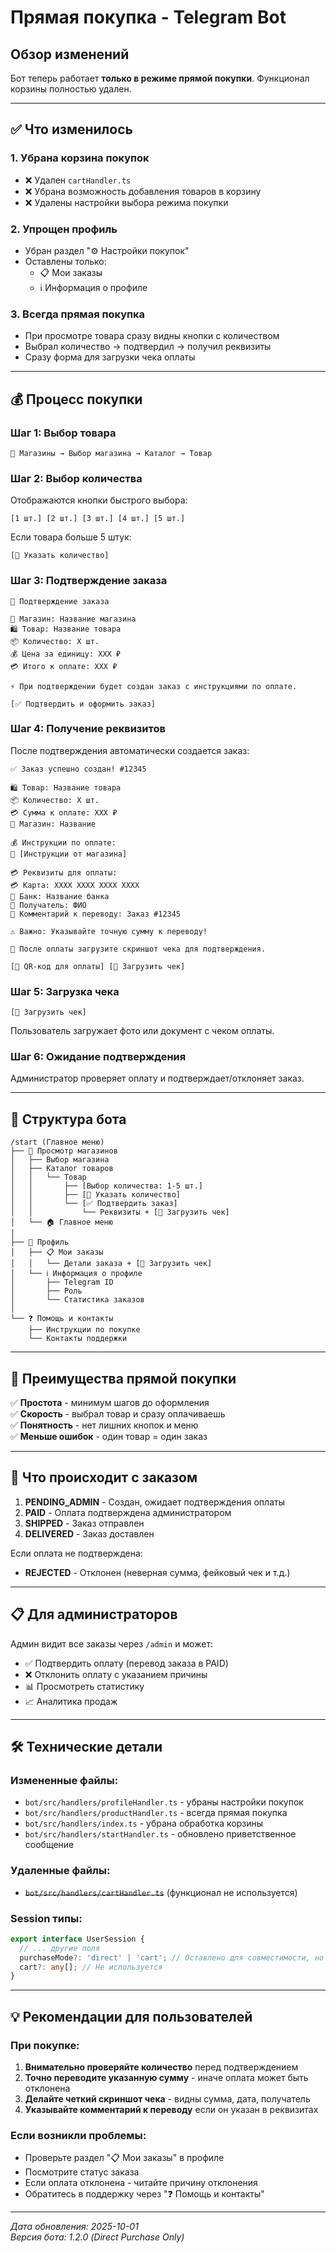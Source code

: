# Прямая покупка - Telegram Bot

## Обзор изменений

Бот теперь работает **только в режиме прямой покупки**. Функционал корзины полностью удален.

---

## ✅ Что изменилось

### 1. **Убрана корзина покупок**
- ❌ Удален `cartHandler.ts`
- ❌ Убрана возможность добавления товаров в корзину
- ❌ Удалены настройки выбора режима покупки

### 2. **Упрощен профиль**
- Убран раздел "⚙️ Настройки покупок"
- Оставлены только:
  - 📋 Мои заказы
  - ℹ️ Информация о профиле

### 3. **Всегда прямая покупка**
- При просмотре товара сразу видны кнопки с количеством
- Выбрал количество → подтвердил → получил реквизиты
- Сразу форма для загрузки чека оплаты

---

## 💰 Процесс покупки

### Шаг 1: Выбор товара
```
🏪 Магазины → Выбор магазина → Каталог → Товар
```

### Шаг 2: Выбор количества
Отображаются кнопки быстрого выбора:
```
[1 шт.] [2 шт.] [3 шт.] [4 шт.] [5 шт.]
```

Если товара больше 5 штук:
```
[📝 Указать количество]
```

### Шаг 3: Подтверждение заказа
```
🧾 Подтверждение заказа

🏪 Магазин: Название магазина
🛍️ Товар: Название товара
📦 Количество: X шт.
💰 Цена за единицу: XXX ₽
💳 Итого к оплате: XXX ₽

⚡ При подтверждении будет создан заказ с инструкциями по оплате.

[✅ Подтвердить и оформить заказ]
```

### Шаг 4: Получение реквизитов
После подтверждения автоматически создается заказ:

```
✅ Заказ успешно создан! #12345

🛍️ Товар: Название товара
📦 Количество: X шт.
💳 Сумма к оплате: XXX ₽
🏪 Магазин: Название

💰 Инструкции по оплате:
📝 [Инструкции от магазина]

💳 Реквизиты для оплаты:
💳 Карта: XXXX XXXX XXXX XXXX
🏦 Банк: Название банка
👤 Получатель: ФИО
💬 Комментарий к переводу: Заказ #12345

⚠️ Важно: Указывайте точную сумму к переводу!

📱 После оплаты загрузите скриншот чека для подтверждения.

[📱 QR-код для оплаты] [📸 Загрузить чек]
```

### Шаг 5: Загрузка чека
```
[📸 Загрузить чек]
```

Пользователь загружает фото или документ с чеком оплаты.

### Шаг 6: Ожидание подтверждения
Администратор проверяет оплату и подтверждает/отклоняет заказ.

---

## 📱 Структура бота

```
/start (Главное меню)
├── 🏪 Просмотр магазинов
│   ├── Выбор магазина
│   ├── Каталог товаров
│   │   └── Товар
│   │       ├── [Выбор количества: 1-5 шт.]
│   │       ├── [📝 Указать количество]
│   │       └── [✅ Подтвердить заказ]
│   │           └── Реквизиты + [📸 Загрузить чек]
│   └── 🏠 Главное меню
│
├── 👤 Профиль
│   ├── 📋 Мои заказы
│   │   └── Детали заказа + [📸 Загрузить чек]
│   └── ℹ️ Информация о профиле
│       ├── Telegram ID
│       ├── Роль
│       └── Статистика заказов
│
└── ❓ Помощь и контакты
    ├── Инструкции по покупке
    └── Контакты поддержки
```

---

## 🎯 Преимущества прямой покупки

✅ **Простота** - минимум шагов до оформления  
✅ **Скорость** - выбрал товар и сразу оплачиваешь  
✅ **Понятность** - нет лишних кнопок и меню  
✅ **Меньше ошибок** - один товар = один заказ  

---

## 🔄 Что происходит с заказом

1. **PENDING_ADMIN** - Создан, ожидает подтверждения оплаты
2. **PAID** - Оплата подтверждена администратором
3. **SHIPPED** - Заказ отправлен
4. **DELIVERED** - Заказ доставлен

Если оплата не подтверждена:
- **REJECTED** - Отклонен (неверная сумма, фейковый чек и т.д.)

---

## 📋 Для администраторов

Админ видит все заказы через `/admin` и может:
- ✅ Подтвердить оплату (перевод заказа в PAID)
- ❌ Отклонить оплату с указанием причины
- 📊 Просмотреть статистику
- 📈 Аналитика продаж

---

## 🛠️ Технические детали

### Измененные файлы:
- `bot/src/handlers/profileHandler.ts` - убраны настройки покупок
- `bot/src/handlers/productHandler.ts` - всегда прямая покупка
- `bot/src/handlers/index.ts` - убрана обработка корзины
- `bot/src/handlers/startHandler.ts` - обновлено приветственное сообщение

### Удаленные файлы:
- ~~`bot/src/handlers/cartHandler.ts`~~ (функционал не используется)

### Session типы:
```typescript
export interface UserSession {
  // ... другие поля
  purchaseMode?: 'direct' | 'cart'; // Оставлено для совместимости, но всегда 'direct'
  cart?: any[]; // Не используется
}
```

---

## 💡 Рекомендации для пользователей

### При покупке:
1. **Внимательно проверяйте количество** перед подтверждением
2. **Точно переводите указанную сумму** - иначе оплата может быть отклонена
3. **Делайте четкий скриншот чека** - видны сумма, дата, получатель
4. **Указывайте комментарий к переводу** если он указан в реквизитах

### Если возникли проблемы:
- Проверьте раздел "📋 Мои заказы" в профиле
- Посмотрите статус заказа
- Если оплата отклонена - читайте причину отклонения
- Обратитесь в поддержку через "❓ Помощь и контакты"

---

*Дата обновления: 2025-10-01*  
*Версия бота: 1.2.0 (Direct Purchase Only)*

